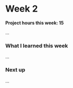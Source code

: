 # Week 2

**Project hours this week: 15**

...

### What I learned this week

...

### Next up

...
